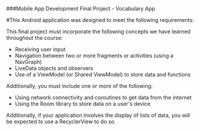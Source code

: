 ###Mobile App Development Final Project - Vocabulary App

#This Android application was designed to meet the following requirements:

This final project must incorporate the following concepts we have learned throughout the course: 

+ Receiving user input 
+ Navigation between two or more fragments or activities (using a NavGraph)
+ LiveData objects and observers 
+ Use of a ViewModel (or Shared ViewModel) to store data and functions  

Additionally, you must include one or more of the following: 

+ Using network connectivity and coroutines to get data from the internet
+ Using the Room library to store data on a user's device 

Additionally, if your application involves the display of lists of data, you will be expected to use a RecyclerView to do so. 
